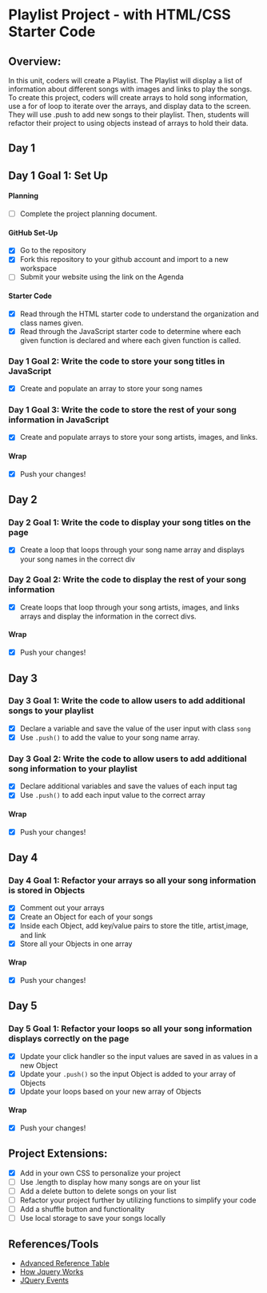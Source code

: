 # Playlist Project - with HTML/CSS Starter Code

## Overview:

In this unit, coders will create a Playlist. The Playlist will display a list of information about different songs with images and links to play the songs. To create this project, coders will create arrays to hold song information, use a for of loop to iterate over the arrays, and display data to the screen. They will use .push to add new songs to their playlist. Then, students will refactor their project to using objects instead of arrays to hold their data.

## Day 1

## Day 1 Goal 1: Set Up

#### Planning

- [ ] Complete the project planning document.

#### GitHub Set-Up

- [x] Go to the repository
- [x] Fork this repository to your github account and import to a new workspace
- [ ] Submit your website using the link on the Agenda

#### Starter Code

- [x] Read through the HTML starter code to understand the organization and class names given.
- [x] Read through the JavaScript starter code to determine where each given function is declared and where each given function is called.

### Day 1 Goal 2: Write the code to store your song titles in JavaScript

- [x] Create and populate an array to store your song names

### Day 1 Goal 3: Write the code to store the rest of your song information in JavaScript

- [x] Create and populate arrays to store your song artists, images, and links.

#### Wrap

- [x] Push your changes!

## Day 2

### Day 2 Goal 1: Write the code to display your song titles on the page

- [x] Create a loop that loops through your song name array and displays your song names in the correct div

### Day 2 Goal 2: Write the code to display the rest of your song information

- [x] Create loops that loop through your song artists, images, and links arrays and display the information in the correct divs.

#### Wrap

- [x] Push your changes!

## Day 3

### Day 3 Goal 1: Write the code to allow users to add additional songs to your playlist

- [x] Declare a variable and save the value of the user input with class `song`
- [x] Use `.push()` to add the value to your song name array.

### Day 3 Goal 2: Write the code to allow users to add additional song information to your playlist

- [x] Declare additional variables and save the values of each input tag
- [x] Use `.push()` to add each input value to the correct array

#### Wrap

- [x] Push your changes!

## Day 4

### Day 4 Goal 1: Refactor your arrays so all your song information is stored in Objects

- [x] Comment out your arrays
- [x] Create an Object for each of your songs
- [x] Inside each Object, add key/value pairs to store the title, artist,image, and link
- [x] Store all your Objects in one array

#### Wrap

- [x] Push your changes!

## Day 5

### Day 5 Goal 1: Refactor your loops so all your song information displays correctly on the page

- [x] Update your click handler so the input values are saved in as values in a new Object
- [x] Update your `.push()` so the input Object is added to your array of Objects
- [x] Update your loops based on your new array of Objects

#### Wrap

- [x] Push your changes!

## Project Extensions:

- [x] Add in your own CSS to personalize your project
- [ ] Use .length to display how many songs are on your list
- [ ] Add a delete button to delete songs on your list
- [ ] Refactor your project further by utilizing functions to simplify your code
- [ ] Add a shuffle button and functionality
- [ ] Use local storage to save your songs locally

## References/Tools

- [Advanced Reference Table](https://docs.google.com/document/d/1SElvLDvtVOoYZJyR5XbCQJWbSTxyChDiQkz7n3c63Go/preview)
- [How Jquery Works](http://learn.jquery.com/about-jquery/how-jquery-works/)
- [JQuery Events](http://api.jquery.com/category/events/)
